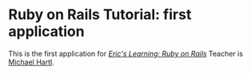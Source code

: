 # Ruby on Rails Tutorial: first application

This is the first application for
[*Eric's Learning: Ruby on Rails*](http://railstutorial.org/)
Teacher is [Michael Hartl](http://michaelhartl.com/).

